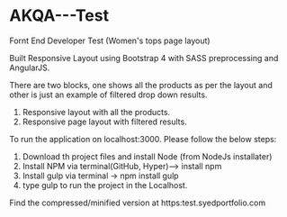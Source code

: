 # AKQA---Test
Fornt End Developer Test (Women's tops page layout)

Built Responsive Layout using Bootstrap 4 with SASS preprocessing and AngularJS.

There are two blocks, one shows all the products as per the layout and other is just an example of filtered drop down results.

1. Responsive layout with all the products.
2. Responsive page layout with filtered results.

To run the application on localhost:3000. Please follow the below steps:

1. Download th project files and install Node (from NodeJs installater)
2. Install NPM via terminal(GitHub, Hyper)--> install npm 
3. Install gulp via terminal -> npm install gulp
4. type gulp to run the project in the Localhost.

Find the compressed/minified version at https:test.syedportfolio.com

